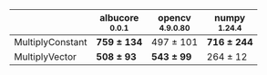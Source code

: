 |                |albucore<br><small>0.0.1</small>|opencv<br><small>4.9.0.80</small>|numpy<br><small>1.24.4</small>|
|----------------|--------------------------------|---------------------------------|------------------------------|
|MultiplyConstant|**759 ± 134**                   |497 ± 101                        |**716 ± 244**                 |
|MultiplyVector  |**508 ± 93**                    |**543 ± 99**                     |264 ± 12                      |
